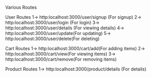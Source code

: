 Various Routes

User Routes
1-> http:localhost:3000/user/signup (For signup)
2-> http:localhost:3000/user/login (For login)
3-> http:localhost:3000/user/details (For viewing details)
4-> http:localhost:3000/user/update(For updating)
5-> http:localhost:3000/user/delete(For deleting)

Cart Routes
1-> http:localhost:3000/cart/add(For adding items)
2-> http:localhost:3000/cart/view(For viewing items)
3-> http:localhost:3000/cart/remove(For removing items)

Product Routes
1-> http:localhost:3000/product/details (For details)
